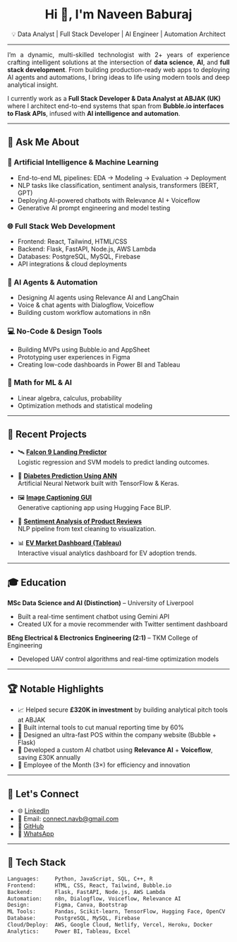 <h1 align="center">Hi 👋, I'm Naveen Baburaj</h1>
<p align="center">
💡 Data Analyst | Full Stack Developer | AI Engineer | Automation Architect
</p>

---

<p align="justify">
I’m a dynamic, multi-skilled technologist with 2+ years of experience crafting intelligent solutions at the intersection of <strong>data science</strong>, <strong>AI</strong>, and <strong>full stack development</strong>. From building production-ready web apps to deploying AI agents and automations, I bring ideas to life using modern tools and deep analytical insight.
</p>

I currently work as a **Full Stack Developer & Data Analyst at ABJAK (UK)** where I architect end-to-end systems that span from **Bubble.io interfaces to Flask APIs**, infused with **AI intelligence and automation**.

---

## 💬 Ask Me About

### 🤖 Artificial Intelligence & Machine Learning
- End-to-end ML pipelines: EDA → Modeling → Evaluation → Deployment
- NLP tasks like classification, sentiment analysis, transformers (BERT, GPT)
- Deploying AI-powered chatbots with Relevance AI + Voiceflow
- Generative AI prompt engineering and model testing

### 🌐 Full Stack Web Development
- Frontend: React, Tailwind, HTML/CSS
- Backend: Flask, FastAPI, Node.js, AWS Lambda
- Databases: PostgreSQL, MySQL, Firebase
- API integrations & cloud deployments

### 🧠 AI Agents & Automation
- Designing AI agents using Relevance AI and LangChain
- Voice & chat agents with Dialogflow, Voiceflow
- Building custom workflow automations in n8n

### 💻 No-Code & Design Tools
- Building MVPs using Bubble.io and AppSheet
- Prototyping user experiences in Figma
- Creating low-code dashboards in Power BI and Tableau

### 📐 Math for ML & AI
- Linear algebra, calculus, probability
- Optimization methods and statistical modeling

---

## 🧩 Recent Projects

- 🛰️ **[Falcon 9 Landing Predictor](https://github.com/Naveen-Baburaj/SpaceX-Falcon-9-first-stage-Landing-Prediction)**  
  Logistic regression and SVM models to predict landing outcomes.

- 🤖 **[Diabetes Prediction Using ANN](https://github.com/Naveen-Baburaj/Diabetes-Prediction-Using-Artificial-Neural-Networks)**  
  Artificial Neural Network built with TensorFlow & Keras.

- 🖼️ **[Image Captioning GUI](https://github.com/Naveen-Baburaj/AI-Powered-Image-Captioning-GUI)**  
  Generative captioning app using Hugging Face BLIP.

- 💬 **[Sentiment Analysis of Product Reviews](https://github.com/Naveen-Baburaj/Sentiment-Analysis-on-Clothing-Store-Reviews)**  
  NLP pipeline from text cleaning to visualization.

- 📊 **[EV Market Dashboard (Tableau)](https://github.com/Naveen-Baburaj/US-Electric-Vehicle-Data-Analysis-using-Tableau)**  
  Interactive visual analytics dashboard for EV adoption trends.

---

## 🎓 Education

**MSc Data Science and AI (Distinction)** – University of Liverpool  
- Built a real-time sentiment chatbot using Gemini API  
- Created UX for a movie recommender with Twitter sentiment dashboard

**BEng Electrical & Electronics Engineering (2:1)** – TKM College of Engineering  
- Developed UAV control algorithms and real-time optimization models

---

## 🏆 Notable Highlights

- 📈 Helped secure **£320K in investment** by building analytical pitch tools at ABJAK
- 🧠 Built internal tools to cut manual reporting time by 60%
- 🧾 Designed an ultra-fast POS within the company website (Bubble + Flask)
- 🧩 Developed a custom AI chatbot using **Relevance AI** + **Voiceflow**, saving £30K annually
- 🏅 Employee of the Month (3×) for efficiency and innovation

---

## 💬 Let's Connect

- 🌐 [LinkedIn](https://www.linkedin.com/in/connectnav/)
- 📧 Email: connect.navb@gmail.com
- 💼 [GitHub](https://github.com/Naveen-Baburaj)
- 📱 [WhatsApp](https://wa.me/447810269759)

---

## 🧰 Tech Stack

```bash
Languages:     Python, JavaScript, SQL, C++, R
Frontend:      HTML, CSS, React, Tailwind, Bubble.io
Backend:       Flask, FastAPI, Node.js, AWS Lambda
Automation:    n8n, Dialogflow, Voiceflow, Relevance AI
Design:        Figma, Canva, Bootstrap
ML Tools:      Pandas, Scikit-learn, TensorFlow, Hugging Face, OpenCV
Database:      PostgreSQL, MySQL, Firebase
Cloud/Deploy:  AWS, Google Cloud, Netlify, Vercel, Heroku, Docker
Analytics:     Power BI, Tableau, Excel
